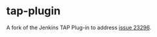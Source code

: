 tap-plugin
==========

A fork of the Jenkins TAP Plug-in to address [issue 23296](https://issues.jenkins-ci.org/browse/JENKINS-23296).
